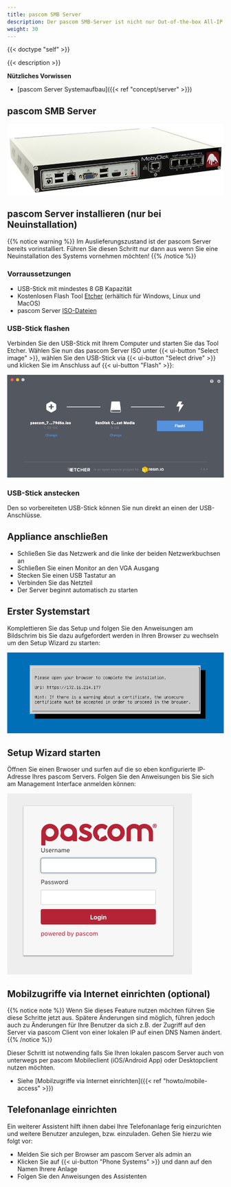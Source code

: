 ```yaml
---
title: pascom SMB Server
description: Der pascom SMB-Server ist nicht nur Out-of-the-box All-IP ready sondern kann optional noch mit ISDN-, Analog- und GSM-Modulen bestückt werden.
weight: 30
---
```


{{< doctype "self"  >}}

{{< description >}}
 
**Nützliches Vorwissen**
 
 
 * [pascom Server Systemaufbau]({{< ref "concept/server" >}})

 
## pascom SMB Server

![pascom SMB Server](pascomSMBserver.jpg)

## pascom Server installieren (nur bei Neuinstallation)
{{% notice warning %}}
Im Auslieferungszustand ist der pascom Server bereits vorinstalliert. Führen Sie diesen Schritt nur dann aus wenn Sie eine Neuinstallation des Systems vornehmen möchten!
{{% /notice %}}

### Vorraussetzungen

* USB-Stick mit mindestes 8 GB Kapazität
* Kostenlosen Flash Tool [Etcher](https://etcher.io/) (erhältich für Windows, Linux und MacOS)
* pascom Server [ISO-Dateien](https://www.pascom.net/de/download/)
 
### USB-Stick flashen

Verbinden Sie den USB-Stick mit Ihrem Computer und starten Sie das Tool Etcher. Wählen Sie nun das pascom Server ISO unter {{< ui-button "Select image" >}}, wählen Sie den USB-Stick via {{< ui-button "Select drive" >}} und klicken Sie im Anschluss auf {{< ui-button "Flash" >}}:

![Etcher](etcher.png "Etcher")

### USB-Stick anstecken

Den so vorbereiteten USB-Stick können Sie nun direkt an einen der USB-Anschlüsse. 

## Appliance anschließen

* Schließen Sie das Netzwerk and die linke der beiden Netzwerkbuchsen an
* Schließen Sie einen Monitor an den VGA Ausgang
* Stecken Sie einen USB Tastatur an
* Verbinden Sie das Netzteil
* Der Server beginnt automatisch zu starten

## Erster Systemstart

Komplettieren Sie das Setup und folgen Sie den Anweisungen am Bildschrim bis Sie dazu aufgefordert werden in Ihren Browser zu wechseln um den Setup Wizard zu starten:

![Betriebssystem installieren](tui.png)

## Setup Wizard starten

Öffnen Sie einen Brwoser und surfen auf die so eben konfigurierte IP-Adresse Ihres pascom Servers. Folgen Sie den Anweisungen bis Sie sich am Management Interface anmelden können:

![pascom Server Management](management.png)

## Mobilzugriffe via Internet einrichten (optional)

{{% notice note %}}
Wenn Sie dieses Feature nutzen möchten führen Sie diese Schritte jetzt aus. Spätere Änderungen sind möglich, führen jedoch auch zu Änderungen für Ihre Benutzer da sich z.B. der Zugriff auf den Server via pascom Client von einer lokalen IP auf einen DNS Namen ändert. 
{{% /notice %}}

Dieser Schritt ist notwending falls Sie Ihren lokalen pascom Server auch von unterwegs per pascom Mobileclient (iOS/Android App) oder Desktopclient nutzen möchten. 

 * Siehe [Mobilzugriffe via Internet einrichten]({{< ref "howto/mobile-access" >}})

## Telefonanlage einrichten

Ein weiterer Assistent hilft ihnen dabei Ihre Telefonanlage ferig einzurichten und weitere Benutzer anzulegen, bzw. einzuladen.
Gehen Sie hierzu wie folgt vor:

* Melden Sie sich per Browser am pascom Server als admin an
* Klicken Sie auf {{< ui-button "Phone Systems" >}} und dann auf den Namen Ihrere Anlage
* Folgen Sie den Anweisungen des Assistenten



